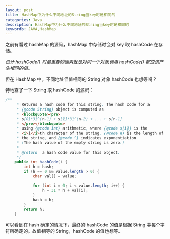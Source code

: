 ```yaml
---
layout: post
title: HashMap中为什么不同地址的String当key时是相同的
categories: Java
description: HashMap中为什么不同地址的String当key时是相同的
keywords: JAVA,HashMap
---
```

之前有看过 hashMap 的源码，hashMap 中存储时会对  key 取 hashCode 在存储。

*设计 hashCode() 时最重要的因素就是对同一个对象调用 hashCode() 都应该产生相同的值。*

但在 HashMap 中，不同地址但值相同的 String 对象 hashCode 也想等吗？

特地查了一下 String 取 hashCode 的源码：

``` java
/**
     * Returns a hash code for this string. The hash code for a
     * {@code String} object is computed as
     * <blockquote><pre>
     * s[0]*31^(n-1) + s[1]*31^(n-2) + ... + s[n-1]
     * </pre></blockquote>
     * using {@code int} arithmetic, where {@code s[i]} is the
     * <i>i</i>th character of the string, {@code n} is the length of
     * the string, and {@code ^} indicates exponentiation.
     * (The hash value of the empty string is zero.)
     *
     * @return  a hash code value for this object.
     */
    public int hashCode() {
        int h = hash;
        if (h == 0 && value.length > 0) {
            char val[] = value;

            for (int i = 0; i < value.length; i++) {
                h = 31 * h + val[i];
            }
            hash = h;
        }
        return h;
    }
```

可以看到在 hash 确定的情况下，最终的 hashCode 的值是根据 String 中每个字符所确定的。故值相等的 String，hashCode 的值也想等。

